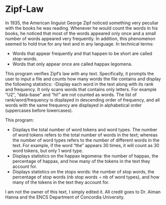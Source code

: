 # Zipf-Law
In 1935, the American linguist George Zipf noticed something very peculiar with the books he was reading. Whenever he would count the words in his books, he noticed that most of the words appeared only once and a small number of words appeared very frequently. In addition, this phenomenon seemed to hold true for any text and in any language.
In technical terms: 
- Words that appear frequently and that happen to be short are called stop-words.
- Words that only appear once are called happax legomena.

This program verifies Zipf’s law with any text. Specifically, it prompts the user to input a file and counts how many words the file contains and display the following statistics: 
-Display each word in the text along with its rank and frequency. It only scans words that contains only letters. For example “U2”, “data-base” and “hi!” are not counted as words. The list of rank/word/frequency is displayed in descending order of frequency, and all words with the same frequency are displayed in alphabetical order (uppercases before lowercases).

This program:
- Displays the total number of word tokens and word types. The number of word tokens refers to the total number of words in the text; whereas the number of word types refers to the number of different words in the text. For example, if the word “the” appears 30 times, it will count as 30 word tokens, but only 1 word type.
- Displays statistics on the happax legomena:  the number of happax, the percentage of happax, and how many of the tokens in the text they account for.
- Displays statistics on the stops words: the number of stop words, the percentage of stop words (nb stop words ÷ nb of word types), and how many of the tokens in the text they account for.

I am not the owner of this text, I simply edited it.
All credit goes to Dr. Aiman Hanna and the ENCS Department of Concordia University.


